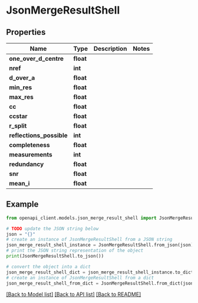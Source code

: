 # JsonMergeResultShell


## Properties

Name | Type | Description | Notes
------------ | ------------- | ------------- | -------------
**one_over_d_centre** | **float** |  | 
**nref** | **int** |  | 
**d_over_a** | **float** |  | 
**min_res** | **float** |  | 
**max_res** | **float** |  | 
**cc** | **float** |  | 
**ccstar** | **float** |  | 
**r_split** | **float** |  | 
**reflections_possible** | **int** |  | 
**completeness** | **float** |  | 
**measurements** | **int** |  | 
**redundancy** | **float** |  | 
**snr** | **float** |  | 
**mean_i** | **float** |  | 

## Example

```python
from openapi_client.models.json_merge_result_shell import JsonMergeResultShell

# TODO update the JSON string below
json = "{}"
# create an instance of JsonMergeResultShell from a JSON string
json_merge_result_shell_instance = JsonMergeResultShell.from_json(json)
# print the JSON string representation of the object
print(JsonMergeResultShell.to_json())

# convert the object into a dict
json_merge_result_shell_dict = json_merge_result_shell_instance.to_dict()
# create an instance of JsonMergeResultShell from a dict
json_merge_result_shell_from_dict = JsonMergeResultShell.from_dict(json_merge_result_shell_dict)
```
[[Back to Model list]](../README.md#documentation-for-models) [[Back to API list]](../README.md#documentation-for-api-endpoints) [[Back to README]](../README.md)


